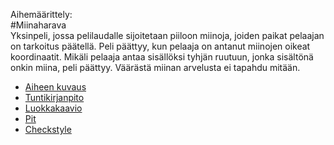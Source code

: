 Aihemäärittely:    
#Miinaharava    
Yksinpeli, jossa pelilaudalle sijoitetaan piiloon miinoja, joiden paikat pelaajan on tarkoitus päätellä. Peli päättyy, kun pelaaja on antanut miinojen oikeat koordinaatit. Mikäli pelaaja antaa sisällöksi tyhjän ruutuun, jonka sisältönä onkin miina, peli päättyy. Väärästä miinan arvelusta ei tapahdu mitään.
- [Aiheen kuvaus](Dokumentaatio/AiheenKuvausJaMääritelmä.md)
- [Tuntikirjanpito](Dokumentaatio/Tuntikirjanpito.md)
- [Luokkakaavio](Dokumentaatio/Luokkakaavio3.png "Määrittelyvaiheen luokkakaavio")
- [Pit](https://htmlpreview.github.io/?https://github.com/alaakkon/Miinaharava/blob/master/Dokumentaatio/Pit/201608181254/index.html)
- [Checkstyle](https://htmlpreview.github.io/?https://github.com/alaakkon/Miinaharava/blob/master/Dokumentaatio/checkstyle/site/checkstyle.html)
